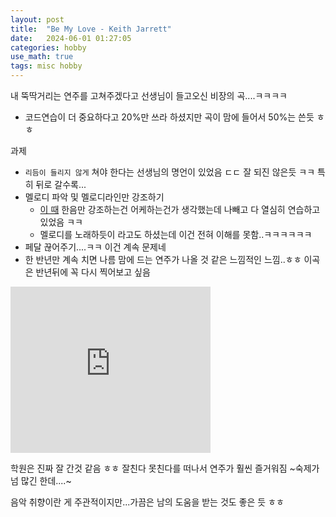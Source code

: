 ```yaml
---
layout: post
title:  "Be My Love - Keith Jarrett"
date:   2024-06-01 01:27:05 
categories: hobby
use_math: true
tags: misc hobby
---
```


내 뚝딱거리는 연주를 고쳐주겠다고 선생님이 들고오신 비장의 곡....ㅋㅋㅋㅋ
- 코드연습이 더 중요하다고 20%만 쓰라 하셨지만 곡이 맘에 들어서 50%는 쓴듯 ㅎㅎ

과제
- `리듬이 들리지 않게` 쳐야 한다는 선생님의 명언이 있었음 ㄷㄷ 잘 되진 않은듯 ㅋㅋ 특히 뒤로 갈수록...
- 멜로디 파악 및 멜로디라인만 강조하기
    - <a href="{{site.url}}/hobby/2023/07/15/bach-joy.html" target="_blank">이 때</a> 한음만 강조하는건 어케하는건가 생각했는데 나빼고 다 열심히 연습하고 있었음 ㅋㅋ 
    - 멜로디를 노래하듯이 라고도 하셨는데 이건 전혀 이해를 못함..ㅋㅋㅋㅋㅋㅋ
- 페달 끊어주기....ㅋㅋ 이건 계속 문제네
- 한 반년만 계속 치면 나름 맘에 드는 연주가 나올 것 같은 느낌적인 느낌..ㅎㅎ 이곡은 반년뒤에 꼭 다시 찍어보고 싶음


<iframe allowfullscreen="allowfullscreen" class="b-hbp-video b-uploaded" frameborder="0" height="266" id="BLOGGER-video-51361341d167e91c-12353" mozallowfullscreen="mozallowfullscreen" src="https://www.blogger.com/video.g?token=AD6v5dxwdw7bx_74sdOHi_fO-0AfrgeuPe4tn0WyNc4hdgl8sJUGQOpIrnlv8tMjJZbTxT_HHBJXS0b33scrqYtM9Opjk7uIPFBPOqrl5uNCJcmwIIlL-dkkwjhWufzhElLeKJYaUfoM" webkitallowfullscreen="webkitallowfullscreen" width="320"></iframe>

학원은 진짜 잘 간것 같음 ㅎㅎ 잘친다 못친다를 떠나서 연주가 훨씬 즐거워짐 ~숙제가 넘 많긴 한데....~

음악 취향이란 게 주관적이지만...가끔은 남의 도움을 받는 것도 좋은 듯 ㅎㅎ